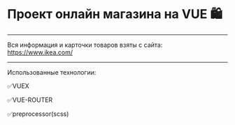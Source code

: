 # Проект онлайн магазина на VUE 🛍️
***
Вся информация и карточки товаров взяты с сайта: https://www.ikea.com/
***
Использованные технологии:

✅VUEX

✅VUE-ROUTER

✅preprocessor(scss)


